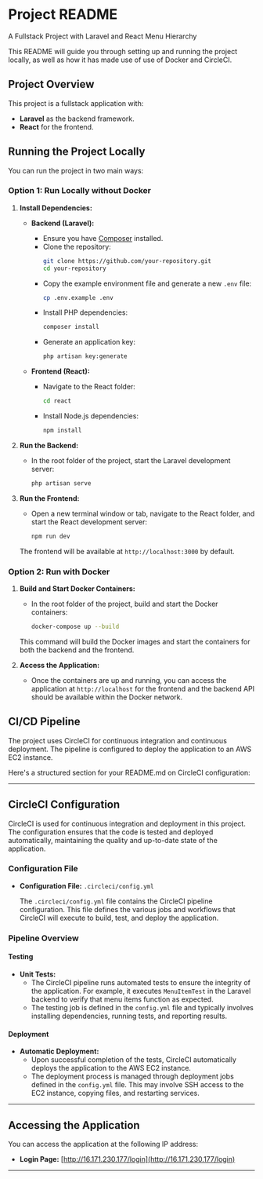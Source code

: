 # Project README

A Fullstack Project with Laravel and React Menu Hierarchy

This README will guide you through setting up and running the project locally, as well as how it has made use of use of Docker and CircleCI. 

## Project Overview

This project is a fullstack application with:
- **Laravel** as the backend framework.
- **React** for the frontend.

## Running the Project Locally

You can run the project in two main ways:

### Option 1: Run Locally without Docker

1. **Install Dependencies:**

   - **Backend (Laravel):**
     - Ensure you have [Composer](https://getcomposer.org/download/) installed.
     - Clone the repository:
       ```bash
       git clone https://github.com/your-repository.git
       cd your-repository
       ```
     - Copy the example environment file and generate a new `.env` file:
       ```bash
       cp .env.example .env
       ```
     - Install PHP dependencies:
       ```bash
       composer install
       ```
     - Generate an application key:
       ```bash
       php artisan key:generate
       ```

   - **Frontend (React):**
     - Navigate to the React folder:
       ```bash
       cd react
       ```
     - Install Node.js dependencies:
       ```bash
       npm install
       ```

2. **Run the Backend:**
   - In the root folder of the project, start the Laravel development server:
     ```bash
     php artisan serve
     ```

3. **Run the Frontend:**
   - Open a new terminal window or tab, navigate to the React folder, and start the React development server:
     ```bash
     npm run dev
     ```

   The frontend will be available at `http://localhost:3000` by default.

### Option 2: Run with Docker

1. **Build and Start Docker Containers:**
   - In the root folder of the project, build and start the Docker containers:
     ```bash
     docker-compose up --build
     ```

   This command will build the Docker images and start the containers for both the backend and the frontend.

2. **Access the Application:**
   - Once the containers are up and running, you can access the application at `http://localhost` for the frontend and the backend API should be available within the Docker network.

## CI/CD Pipeline

The project uses CircleCI for continuous integration and continuous deployment. The pipeline is configured to deploy the application to an AWS EC2 instance. 

Here's a structured section for your README.md on CircleCI configuration:

---

## CircleCI Configuration

CircleCI is used for continuous integration and deployment in this project. The configuration ensures that the code is tested and deployed automatically, maintaining the quality and up-to-date state of the application.

### Configuration File

- **Configuration File:** `.circleci/config.yml`

  The `.circleci/config.yml` file contains the CircleCI pipeline configuration. This file defines the various jobs and workflows that CircleCI will execute to build, test, and deploy the application.

### Pipeline Overview

#### Testing

- **Unit Tests:**
  - The CircleCI pipeline runs automated tests to ensure the integrity of the application. For example, it executes `MenuItemTest` in the Laravel backend to verify that menu items function as expected.
  - The testing job is defined in the `config.yml` file and typically involves installing dependencies, running tests, and reporting results.

#### Deployment

- **Automatic Deployment:**
  - Upon successful completion of the tests, CircleCI automatically deploys the application to the AWS EC2 instance.
  - The deployment process is managed through deployment jobs defined in the `config.yml` file. This may involve SSH access to the EC2 instance, copying files, and restarting services.

---

## Accessing the Application

You can access the application at the following IP address:
- **Login Page:** [http://16.171.230.177/login](http://16.171.230.177/login)

---
